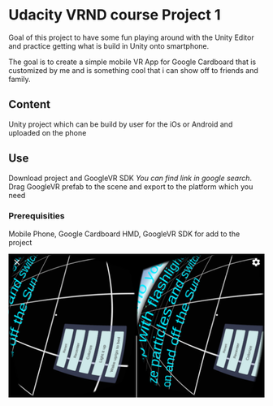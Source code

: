 # Udacity VRND course Project 1

Goal of this project to have some fun playing around with the Unity Editor and practice getting what is build in Unity onto smartphone.

The goal is to create a simple mobile VR App for Google Cardboard that is customized by me and is something cool that i can show off to friends and family.

## Content

Unity project which can be build by user for the iOs or Android and uploaded on the phone

## Use
Download project and GoogleVR SDK _You can find link in google search_. Drag
GoogleVR prefab to the scene and export to the platform which you need


### Prerequisities
Mobile Phone,
Google Cardboard HMD,
GoogleVR SDK for add to the project

![Screenshot](https://github.com/ChechkovEugene/UdacityVR_FirstProject/blob/master/Screenshots/Screenshot_2016-12-24-21-27-29.png "Screenshot")
